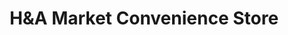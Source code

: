 ---
title: "H&A Market Convenience Store"
url: /cincinnati/hunda-market-convenience-store/
shop: Lebensmittel
---